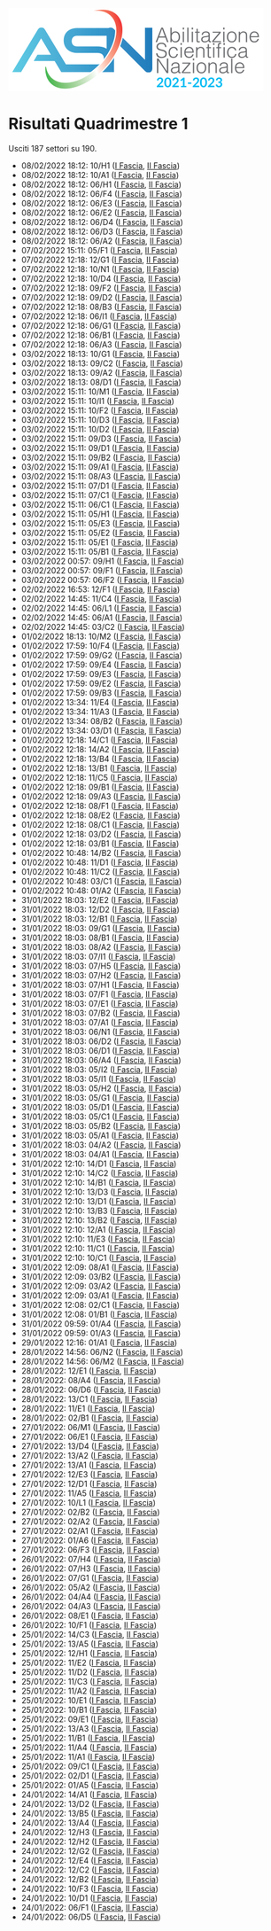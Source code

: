 ![logo](img/logo.png)

# Risultati Quadrimestre 1

Usciti 187 settori su 190.

- 08/02/2022 18:12: 10/H1 ([I Fascia](https://asn21.cineca.it/pubblico/miur/esito/10%252FH1/1/1), [II Fascia](https://asn21.cineca.it/pubblico/miur/esito/10%252FH1/2/1))
- 08/02/2022 18:12: 10/A1 ([I Fascia](https://asn21.cineca.it/pubblico/miur/esito/10%252FA1/1/1), [II Fascia](https://asn21.cineca.it/pubblico/miur/esito/10%252FA1/2/1))
- 08/02/2022 18:12: 06/H1 ([I Fascia](https://asn21.cineca.it/pubblico/miur/esito/06%252FH1/1/1), [II Fascia](https://asn21.cineca.it/pubblico/miur/esito/06%252FH1/2/1))
- 08/02/2022 18:12: 06/F4 ([I Fascia](https://asn21.cineca.it/pubblico/miur/esito/06%252FF4/1/1), [II Fascia](https://asn21.cineca.it/pubblico/miur/esito/06%252FF4/2/1))
- 08/02/2022 18:12: 06/E3 ([I Fascia](https://asn21.cineca.it/pubblico/miur/esito/06%252FE3/1/1), [II Fascia](https://asn21.cineca.it/pubblico/miur/esito/06%252FE3/2/1))
- 08/02/2022 18:12: 06/E2 ([I Fascia](https://asn21.cineca.it/pubblico/miur/esito/06%252FE2/1/1), [II Fascia](https://asn21.cineca.it/pubblico/miur/esito/06%252FE2/2/1))
- 08/02/2022 18:12: 06/D4 ([I Fascia](https://asn21.cineca.it/pubblico/miur/esito/06%252FD4/1/1), [II Fascia](https://asn21.cineca.it/pubblico/miur/esito/06%252FD4/2/1))
- 08/02/2022 18:12: 06/D3 ([I Fascia](https://asn21.cineca.it/pubblico/miur/esito/06%252FD3/1/1), [II Fascia](https://asn21.cineca.it/pubblico/miur/esito/06%252FD3/2/1))
- 08/02/2022 18:12: 06/A2 ([I Fascia](https://asn21.cineca.it/pubblico/miur/esito/06%252FA2/1/1), [II Fascia](https://asn21.cineca.it/pubblico/miur/esito/06%252FA2/2/1))
- 07/02/2022 15:11: 05/F1 ([I Fascia](https://asn21.cineca.it/pubblico/miur/esito/05%252FF1/1/1), [II Fascia](https://asn21.cineca.it/pubblico/miur/esito/05%252FF1/2/1))
- 07/02/2022 12:18: 12/G1 ([I Fascia](https://asn21.cineca.it/pubblico/miur/esito/12%252FG1/1/1), [II Fascia](https://asn21.cineca.it/pubblico/miur/esito/12%252FG1/2/1))
- 07/02/2022 12:18: 10/N1 ([I Fascia](https://asn21.cineca.it/pubblico/miur/esito/10%252FN1/1/1), [II Fascia](https://asn21.cineca.it/pubblico/miur/esito/10%252FN1/2/1))
- 07/02/2022 12:18: 10/D4 ([I Fascia](https://asn21.cineca.it/pubblico/miur/esito/10%252FD4/1/1), [II Fascia](https://asn21.cineca.it/pubblico/miur/esito/10%252FD4/2/1))
- 07/02/2022 12:18: 09/F2 ([I Fascia](https://asn21.cineca.it/pubblico/miur/esito/09%252FF2/1/1), [II Fascia](https://asn21.cineca.it/pubblico/miur/esito/09%252FF2/2/1))
- 07/02/2022 12:18: 09/D2 ([I Fascia](https://asn21.cineca.it/pubblico/miur/esito/09%252FD2/1/1), [II Fascia](https://asn21.cineca.it/pubblico/miur/esito/09%252FD2/2/1))
- 07/02/2022 12:18: 08/B3 ([I Fascia](https://asn21.cineca.it/pubblico/miur/esito/08%252FB3/1/1), [II Fascia](https://asn21.cineca.it/pubblico/miur/esito/08%252FB3/2/1))
- 07/02/2022 12:18: 06/I1 ([I Fascia](https://asn21.cineca.it/pubblico/miur/esito/06%252FI1/1/1), [II Fascia](https://asn21.cineca.it/pubblico/miur/esito/06%252FI1/2/1))
- 07/02/2022 12:18: 06/G1 ([I Fascia](https://asn21.cineca.it/pubblico/miur/esito/06%252FG1/1/1), [II Fascia](https://asn21.cineca.it/pubblico/miur/esito/06%252FG1/2/1))
- 07/02/2022 12:18: 06/B1 ([I Fascia](https://asn21.cineca.it/pubblico/miur/esito/06%252FB1/1/1), [II Fascia](https://asn21.cineca.it/pubblico/miur/esito/06%252FB1/2/1))
- 07/02/2022 12:18: 06/A3 ([I Fascia](https://asn21.cineca.it/pubblico/miur/esito/06%252FA3/1/1), [II Fascia](https://asn21.cineca.it/pubblico/miur/esito/06%252FA3/2/1))
- 03/02/2022 18:13: 10/G1 ([I Fascia](https://asn21.cineca.it/pubblico/miur/esito/10%252FG1/1/1), [II Fascia](https://asn21.cineca.it/pubblico/miur/esito/10%252FG1/2/1))
- 03/02/2022 18:13: 09/C2 ([I Fascia](https://asn21.cineca.it/pubblico/miur/esito/09%252FC2/1/1), [II Fascia](https://asn21.cineca.it/pubblico/miur/esito/09%252FC2/2/1))
- 03/02/2022 18:13: 09/A2 ([I Fascia](https://asn21.cineca.it/pubblico/miur/esito/09%252FA2/1/1), [II Fascia](https://asn21.cineca.it/pubblico/miur/esito/09%252FA2/2/1))
- 03/02/2022 18:13: 08/D1 ([I Fascia](https://asn21.cineca.it/pubblico/miur/esito/08%252FD1/1/1), [II Fascia](https://asn21.cineca.it/pubblico/miur/esito/08%252FD1/2/1))
- 03/02/2022 15:11: 10/M1 ([I Fascia](https://asn21.cineca.it/pubblico/miur/esito/10%252FM1/1/1), [II Fascia](https://asn21.cineca.it/pubblico/miur/esito/10%252FM1/2/1))
- 03/02/2022 15:11: 10/I1 ([I Fascia](https://asn21.cineca.it/pubblico/miur/esito/10%252FI1/1/1), [II Fascia](https://asn21.cineca.it/pubblico/miur/esito/10%252FI1/2/1))
- 03/02/2022 15:11: 10/F2 ([I Fascia](https://asn21.cineca.it/pubblico/miur/esito/10%252FF2/1/1), [II Fascia](https://asn21.cineca.it/pubblico/miur/esito/10%252FF2/2/1))
- 03/02/2022 15:11: 10/D3 ([I Fascia](https://asn21.cineca.it/pubblico/miur/esito/10%252FD3/1/1), [II Fascia](https://asn21.cineca.it/pubblico/miur/esito/10%252FD3/2/1))
- 03/02/2022 15:11: 10/D2 ([I Fascia](https://asn21.cineca.it/pubblico/miur/esito/10%252FD2/1/1), [II Fascia](https://asn21.cineca.it/pubblico/miur/esito/10%252FD2/2/1))
- 03/02/2022 15:11: 09/D3 ([I Fascia](https://asn21.cineca.it/pubblico/miur/esito/09%252FD3/1/1), [II Fascia](https://asn21.cineca.it/pubblico/miur/esito/09%252FD3/2/1))
- 03/02/2022 15:11: 09/D1 ([I Fascia](https://asn21.cineca.it/pubblico/miur/esito/09%252FD1/1/1), [II Fascia](https://asn21.cineca.it/pubblico/miur/esito/09%252FD1/2/1))
- 03/02/2022 15:11: 09/B2 ([I Fascia](https://asn21.cineca.it/pubblico/miur/esito/09%252FB2/1/1), [II Fascia](https://asn21.cineca.it/pubblico/miur/esito/09%252FB2/2/1))
- 03/02/2022 15:11: 09/A1 ([I Fascia](https://asn21.cineca.it/pubblico/miur/esito/09%252FA1/1/1), [II Fascia](https://asn21.cineca.it/pubblico/miur/esito/09%252FA1/2/1))
- 03/02/2022 15:11: 08/A3 ([I Fascia](https://asn21.cineca.it/pubblico/miur/esito/08%252FA3/1/1), [II Fascia](https://asn21.cineca.it/pubblico/miur/esito/08%252FA3/2/1))
- 03/02/2022 15:11: 07/D1 ([I Fascia](https://asn21.cineca.it/pubblico/miur/esito/07%252FD1/1/1), [II Fascia](https://asn21.cineca.it/pubblico/miur/esito/07%252FD1/2/1))
- 03/02/2022 15:11: 07/C1 ([I Fascia](https://asn21.cineca.it/pubblico/miur/esito/07%252FC1/1/1), [II Fascia](https://asn21.cineca.it/pubblico/miur/esito/07%252FC1/2/1))
- 03/02/2022 15:11: 06/C1 ([I Fascia](https://asn21.cineca.it/pubblico/miur/esito/06%252FC1/1/1), [II Fascia](https://asn21.cineca.it/pubblico/miur/esito/06%252FC1/2/1))
- 03/02/2022 15:11: 05/H1 ([I Fascia](https://asn21.cineca.it/pubblico/miur/esito/05%252FH1/1/1), [II Fascia](https://asn21.cineca.it/pubblico/miur/esito/05%252FH1/2/1))
- 03/02/2022 15:11: 05/E3 ([I Fascia](https://asn21.cineca.it/pubblico/miur/esito/05%252FE3/1/1), [II Fascia](https://asn21.cineca.it/pubblico/miur/esito/05%252FE3/2/1))
- 03/02/2022 15:11: 05/E2 ([I Fascia](https://asn21.cineca.it/pubblico/miur/esito/05%252FE2/1/1), [II Fascia](https://asn21.cineca.it/pubblico/miur/esito/05%252FE2/2/1))
- 03/02/2022 15:11: 05/E1 ([I Fascia](https://asn21.cineca.it/pubblico/miur/esito/05%252FE1/1/1), [II Fascia](https://asn21.cineca.it/pubblico/miur/esito/05%252FE1/2/1))
- 03/02/2022 15:11: 05/B1 ([I Fascia](https://asn21.cineca.it/pubblico/miur/esito/05%252FB1/1/1), [II Fascia](https://asn21.cineca.it/pubblico/miur/esito/05%252FB1/2/1))
- 03/02/2022 00:57: 09/H1 ([I Fascia](https://asn21.cineca.it/pubblico/miur/esito/09%252FH1/1/1), [II Fascia](https://asn21.cineca.it/pubblico/miur/esito/09%252FH1/2/1))
- 03/02/2022 00:57: 09/F1 ([I Fascia](https://asn21.cineca.it/pubblico/miur/esito/09%252FF1/1/1), [II Fascia](https://asn21.cineca.it/pubblico/miur/esito/09%252FF1/2/1))
- 03/02/2022 00:57: 06/F2 ([I Fascia](https://asn21.cineca.it/pubblico/miur/esito/06%252FF2/1/1), [II Fascia](https://asn21.cineca.it/pubblico/miur/esito/06%252FF2/2/1))
- 02/02/2022 16:53: 12/F1 ([I Fascia](https://asn21.cineca.it/pubblico/miur/esito/12%252FF1/1/1), [II Fascia](https://asn21.cineca.it/pubblico/miur/esito/12%252FF1/2/1))
- 02/02/2022 14:45: 11/C4 ([I Fascia](https://asn21.cineca.it/pubblico/miur/esito/11%252FC4/1/1), [II Fascia](https://asn21.cineca.it/pubblico/miur/esito/11%252FC4/2/1))
- 02/02/2022 14:45: 06/L1 ([I Fascia](https://asn21.cineca.it/pubblico/miur/esito/06%252FL1/1/1), [II Fascia](https://asn21.cineca.it/pubblico/miur/esito/06%252FL1/2/1))
- 02/02/2022 14:45: 06/A1 ([I Fascia](https://asn21.cineca.it/pubblico/miur/esito/06%252FA1/1/1), [II Fascia](https://asn21.cineca.it/pubblico/miur/esito/06%252FA1/2/1))
- 02/02/2022 14:45: 03/C2 ([I Fascia](https://asn21.cineca.it/pubblico/miur/esito/03%252FC2/1/1), [II Fascia](https://asn21.cineca.it/pubblico/miur/esito/03%252FC2/2/1))
- 01/02/2022 18:13: 10/M2 ([I Fascia](https://asn21.cineca.it/pubblico/miur/esito/10%252FM2/1/1), [II Fascia](https://asn21.cineca.it/pubblico/miur/esito/10%252FM2/2/1))
- 01/02/2022 17:59: 10/F4 ([I Fascia](https://asn21.cineca.it/pubblico/miur/esito/10%252FF4/1/1), [II Fascia](https://asn21.cineca.it/pubblico/miur/esito/10%252FF4/2/1))
- 01/02/2022 17:59: 09/G2 ([I Fascia](https://asn21.cineca.it/pubblico/miur/esito/09%252FG2/1/1), [II Fascia](https://asn21.cineca.it/pubblico/miur/esito/09%252FG2/2/1))
- 01/02/2022 17:59: 09/E4 ([I Fascia](https://asn21.cineca.it/pubblico/miur/esito/09%252FE4/1/1), [II Fascia](https://asn21.cineca.it/pubblico/miur/esito/09%252FE4/2/1))
- 01/02/2022 17:59: 09/E3 ([I Fascia](https://asn21.cineca.it/pubblico/miur/esito/09%252FE3/1/1), [II Fascia](https://asn21.cineca.it/pubblico/miur/esito/09%252FE3/2/1))
- 01/02/2022 17:59: 09/E2 ([I Fascia](https://asn21.cineca.it/pubblico/miur/esito/09%252FE2/1/1), [II Fascia](https://asn21.cineca.it/pubblico/miur/esito/09%252FE2/2/1))
- 01/02/2022 17:59: 09/B3 ([I Fascia](https://asn21.cineca.it/pubblico/miur/esito/09%252FB3/1/1), [II Fascia](https://asn21.cineca.it/pubblico/miur/esito/09%252FB3/2/1))
- 01/02/2022 13:34: 11/E4 ([I Fascia](https://asn21.cineca.it/pubblico/miur/esito/11%252FE4/1/1), [II Fascia](https://asn21.cineca.it/pubblico/miur/esito/11%252FE4/2/1))
- 01/02/2022 13:34: 11/A3 ([I Fascia](https://asn21.cineca.it/pubblico/miur/esito/11%252FA3/1/1), [II Fascia](https://asn21.cineca.it/pubblico/miur/esito/11%252FA3/2/1))
- 01/02/2022 13:34: 08/B2 ([I Fascia](https://asn21.cineca.it/pubblico/miur/esito/08%252FB2/1/1), [II Fascia](https://asn21.cineca.it/pubblico/miur/esito/08%252FB2/2/1))
- 01/02/2022 13:34: 03/D1 ([I Fascia](https://asn21.cineca.it/pubblico/miur/esito/03%252FD1/1/1), [II Fascia](https://asn21.cineca.it/pubblico/miur/esito/03%252FD1/2/1))
- 01/02/2022 12:18: 14/C1 ([I Fascia](https://asn21.cineca.it/pubblico/miur/esito/14%252FC1/1/1), [II Fascia](https://asn21.cineca.it/pubblico/miur/esito/14%252FC1/2/1))
- 01/02/2022 12:18: 14/A2 ([I Fascia](https://asn21.cineca.it/pubblico/miur/esito/14%252FA2/1/1), [II Fascia](https://asn21.cineca.it/pubblico/miur/esito/14%252FA2/2/1))
- 01/02/2022 12:18: 13/B4 ([I Fascia](https://asn21.cineca.it/pubblico/miur/esito/13%252FB4/1/1), [II Fascia](https://asn21.cineca.it/pubblico/miur/esito/13%252FB4/2/1))
- 01/02/2022 12:18: 13/B1 ([I Fascia](https://asn21.cineca.it/pubblico/miur/esito/13%252FB1/1/1), [II Fascia](https://asn21.cineca.it/pubblico/miur/esito/13%252FB1/2/1))
- 01/02/2022 12:18: 11/C5 ([I Fascia](https://asn21.cineca.it/pubblico/miur/esito/11%252FC5/1/1), [II Fascia](https://asn21.cineca.it/pubblico/miur/esito/11%252FC5/2/1))
- 01/02/2022 12:18: 09/B1 ([I Fascia](https://asn21.cineca.it/pubblico/miur/esito/09%252FB1/1/1), [II Fascia](https://asn21.cineca.it/pubblico/miur/esito/09%252FB1/2/1))
- 01/02/2022 12:18: 09/A3 ([I Fascia](https://asn21.cineca.it/pubblico/miur/esito/09%252FA3/1/1), [II Fascia](https://asn21.cineca.it/pubblico/miur/esito/09%252FA3/2/1))
- 01/02/2022 12:18: 08/F1 ([I Fascia](https://asn21.cineca.it/pubblico/miur/esito/08%252FF1/1/1), [II Fascia](https://asn21.cineca.it/pubblico/miur/esito/08%252FF1/2/1))
- 01/02/2022 12:18: 08/E2 ([I Fascia](https://asn21.cineca.it/pubblico/miur/esito/08%252FE2/1/1), [II Fascia](https://asn21.cineca.it/pubblico/miur/esito/08%252FE2/2/1))
- 01/02/2022 12:18: 08/C1 ([I Fascia](https://asn21.cineca.it/pubblico/miur/esito/08%252FC1/1/1), [II Fascia](https://asn21.cineca.it/pubblico/miur/esito/08%252FC1/2/1))
- 01/02/2022 12:18: 03/D2 ([I Fascia](https://asn21.cineca.it/pubblico/miur/esito/03%252FD2/1/1), [II Fascia](https://asn21.cineca.it/pubblico/miur/esito/03%252FD2/2/1))
- 01/02/2022 12:18: 03/B1 ([I Fascia](https://asn21.cineca.it/pubblico/miur/esito/03%252FB1/1/1), [II Fascia](https://asn21.cineca.it/pubblico/miur/esito/03%252FB1/2/1))
- 01/02/2022 10:48: 14/B2 ([I Fascia](https://asn21.cineca.it/pubblico/miur/esito/14%252FB2/1/1), [II Fascia](https://asn21.cineca.it/pubblico/miur/esito/14%252FB2/2/1))
- 01/02/2022 10:48: 11/D1 ([I Fascia](https://asn21.cineca.it/pubblico/miur/esito/11%252FD1/1/1), [II Fascia](https://asn21.cineca.it/pubblico/miur/esito/11%252FD1/2/1))
- 01/02/2022 10:48: 11/C2 ([I Fascia](https://asn21.cineca.it/pubblico/miur/esito/11%252FC2/1/1), [II Fascia](https://asn21.cineca.it/pubblico/miur/esito/11%252FC2/2/1))
- 01/02/2022 10:48: 03/C1 ([I Fascia](https://asn21.cineca.it/pubblico/miur/esito/03%252FC1/1/1), [II Fascia](https://asn21.cineca.it/pubblico/miur/esito/03%252FC1/2/1))
- 01/02/2022 10:48: 01/A2 ([I Fascia](https://asn21.cineca.it/pubblico/miur/esito/01%252FA2/1/1), [II Fascia](https://asn21.cineca.it/pubblico/miur/esito/01%252FA2/2/1))
- 31/01/2022 18:03: 12/E2 ([I Fascia](https://asn21.cineca.it/pubblico/miur/esito/12%252FE2/1/1), [II Fascia](https://asn21.cineca.it/pubblico/miur/esito/12%252FE2/2/1))
- 31/01/2022 18:03: 12/D2 ([I Fascia](https://asn21.cineca.it/pubblico/miur/esito/12%252FD2/1/1), [II Fascia](https://asn21.cineca.it/pubblico/miur/esito/12%252FD2/2/1))
- 31/01/2022 18:03: 12/B1 ([I Fascia](https://asn21.cineca.it/pubblico/miur/esito/12%252FB1/1/1), [II Fascia](https://asn21.cineca.it/pubblico/miur/esito/12%252FB1/2/1))
- 31/01/2022 18:03: 09/G1 ([I Fascia](https://asn21.cineca.it/pubblico/miur/esito/09%252FG1/1/1), [II Fascia](https://asn21.cineca.it/pubblico/miur/esito/09%252FG1/2/1))
- 31/01/2022 18:03: 08/B1 ([I Fascia](https://asn21.cineca.it/pubblico/miur/esito/08%252FB1/1/1), [II Fascia](https://asn21.cineca.it/pubblico/miur/esito/08%252FB1/2/1))
- 31/01/2022 18:03: 08/A2 ([I Fascia](https://asn21.cineca.it/pubblico/miur/esito/08%252FA2/1/1), [II Fascia](https://asn21.cineca.it/pubblico/miur/esito/08%252FA2/2/1))
- 31/01/2022 18:03: 07/I1 ([I Fascia](https://asn21.cineca.it/pubblico/miur/esito/07%252FI1/1/1), [II Fascia](https://asn21.cineca.it/pubblico/miur/esito/07%252FI1/2/1))
- 31/01/2022 18:03: 07/H5 ([I Fascia](https://asn21.cineca.it/pubblico/miur/esito/07%252FH5/1/1), [II Fascia](https://asn21.cineca.it/pubblico/miur/esito/07%252FH5/2/1))
- 31/01/2022 18:03: 07/H2 ([I Fascia](https://asn21.cineca.it/pubblico/miur/esito/07%252FH2/1/1), [II Fascia](https://asn21.cineca.it/pubblico/miur/esito/07%252FH2/2/1))
- 31/01/2022 18:03: 07/H1 ([I Fascia](https://asn21.cineca.it/pubblico/miur/esito/07%252FH1/1/1), [II Fascia](https://asn21.cineca.it/pubblico/miur/esito/07%252FH1/2/1))
- 31/01/2022 18:03: 07/F1 ([I Fascia](https://asn21.cineca.it/pubblico/miur/esito/07%252FF1/1/1), [II Fascia](https://asn21.cineca.it/pubblico/miur/esito/07%252FF1/2/1))
- 31/01/2022 18:03: 07/E1 ([I Fascia](https://asn21.cineca.it/pubblico/miur/esito/07%252FE1/1/1), [II Fascia](https://asn21.cineca.it/pubblico/miur/esito/07%252FE1/2/1))
- 31/01/2022 18:03: 07/B2 ([I Fascia](https://asn21.cineca.it/pubblico/miur/esito/07%252FB2/1/1), [II Fascia](https://asn21.cineca.it/pubblico/miur/esito/07%252FB2/2/1))
- 31/01/2022 18:03: 07/A1 ([I Fascia](https://asn21.cineca.it/pubblico/miur/esito/07%252FA1/1/1), [II Fascia](https://asn21.cineca.it/pubblico/miur/esito/07%252FA1/2/1))
- 31/01/2022 18:03: 06/N1 ([I Fascia](https://asn21.cineca.it/pubblico/miur/esito/06%252FN1/1/1), [II Fascia](https://asn21.cineca.it/pubblico/miur/esito/06%252FN1/2/1))
- 31/01/2022 18:03: 06/D2 ([I Fascia](https://asn21.cineca.it/pubblico/miur/esito/06%252FD2/1/1), [II Fascia](https://asn21.cineca.it/pubblico/miur/esito/06%252FD2/2/1))
- 31/01/2022 18:03: 06/D1 ([I Fascia](https://asn21.cineca.it/pubblico/miur/esito/06%252FD1/1/1), [II Fascia](https://asn21.cineca.it/pubblico/miur/esito/06%252FD1/2/1))
- 31/01/2022 18:03: 06/A4 ([I Fascia](https://asn21.cineca.it/pubblico/miur/esito/06%252FA4/1/1), [II Fascia](https://asn21.cineca.it/pubblico/miur/esito/06%252FA4/2/1))
- 31/01/2022 18:03: 05/I2 ([I Fascia](https://asn21.cineca.it/pubblico/miur/esito/05%252FI2/1/1), [II Fascia](https://asn21.cineca.it/pubblico/miur/esito/05%252FI2/2/1))
- 31/01/2022 18:03: 05/I1 ([I Fascia](https://asn21.cineca.it/pubblico/miur/esito/05%252FI1/1/1), [II Fascia](https://asn21.cineca.it/pubblico/miur/esito/05%252FI1/2/1))
- 31/01/2022 18:03: 05/H2 ([I Fascia](https://asn21.cineca.it/pubblico/miur/esito/05%252FH2/1/1), [II Fascia](https://asn21.cineca.it/pubblico/miur/esito/05%252FH2/2/1))
- 31/01/2022 18:03: 05/G1 ([I Fascia](https://asn21.cineca.it/pubblico/miur/esito/05%252FG1/1/1), [II Fascia](https://asn21.cineca.it/pubblico/miur/esito/05%252FG1/2/1))
- 31/01/2022 18:03: 05/D1 ([I Fascia](https://asn21.cineca.it/pubblico/miur/esito/05%252FD1/1/1), [II Fascia](https://asn21.cineca.it/pubblico/miur/esito/05%252FD1/2/1))
- 31/01/2022 18:03: 05/C1 ([I Fascia](https://asn21.cineca.it/pubblico/miur/esito/05%252FC1/1/1), [II Fascia](https://asn21.cineca.it/pubblico/miur/esito/05%252FC1/2/1))
- 31/01/2022 18:03: 05/B2 ([I Fascia](https://asn21.cineca.it/pubblico/miur/esito/05%252FB2/1/1), [II Fascia](https://asn21.cineca.it/pubblico/miur/esito/05%252FB2/2/1))
- 31/01/2022 18:03: 05/A1 ([I Fascia](https://asn21.cineca.it/pubblico/miur/esito/05%252FA1/1/1), [II Fascia](https://asn21.cineca.it/pubblico/miur/esito/05%252FA1/2/1))
- 31/01/2022 18:03: 04/A2 ([I Fascia](https://asn21.cineca.it/pubblico/miur/esito/04%252FA2/1/1), [II Fascia](https://asn21.cineca.it/pubblico/miur/esito/04%252FA2/2/1))
- 31/01/2022 18:03: 04/A1 ([I Fascia](https://asn21.cineca.it/pubblico/miur/esito/04%252FA1/1/1), [II Fascia](https://asn21.cineca.it/pubblico/miur/esito/04%252FA1/2/1))
- 31/01/2022 12:10: 14/D1 ([I Fascia](https://asn21.cineca.it/pubblico/miur/esito/14%252FD1/1/1), [II Fascia](https://asn21.cineca.it/pubblico/miur/esito/14%252FD1/2/1))
- 31/01/2022 12:10: 14/C2 ([I Fascia](https://asn21.cineca.it/pubblico/miur/esito/14%252FC2/1/1), [II Fascia](https://asn21.cineca.it/pubblico/miur/esito/14%252FC2/2/1))
- 31/01/2022 12:10: 14/B1 ([I Fascia](https://asn21.cineca.it/pubblico/miur/esito/14%252FB1/1/1), [II Fascia](https://asn21.cineca.it/pubblico/miur/esito/14%252FB1/2/1))
- 31/01/2022 12:10: 13/D3 ([I Fascia](https://asn21.cineca.it/pubblico/miur/esito/13%252FD3/1/1), [II Fascia](https://asn21.cineca.it/pubblico/miur/esito/13%252FD3/2/1))
- 31/01/2022 12:10: 13/D1 ([I Fascia](https://asn21.cineca.it/pubblico/miur/esito/13%252FD1/1/1), [II Fascia](https://asn21.cineca.it/pubblico/miur/esito/13%252FD1/2/1))
- 31/01/2022 12:10: 13/B3 ([I Fascia](https://asn21.cineca.it/pubblico/miur/esito/13%252FB3/1/1), [II Fascia](https://asn21.cineca.it/pubblico/miur/esito/13%252FB3/2/1))
- 31/01/2022 12:10: 13/B2 ([I Fascia](https://asn21.cineca.it/pubblico/miur/esito/13%252FB2/1/1), [II Fascia](https://asn21.cineca.it/pubblico/miur/esito/13%252FB2/2/1))
- 31/01/2022 12:10: 12/A1 ([I Fascia](https://asn21.cineca.it/pubblico/miur/esito/12%252FA1/1/1), [II Fascia](https://asn21.cineca.it/pubblico/miur/esito/12%252FA1/2/1))
- 31/01/2022 12:10: 11/E3 ([I Fascia](https://asn21.cineca.it/pubblico/miur/esito/11%252FE3/1/1), [II Fascia](https://asn21.cineca.it/pubblico/miur/esito/11%252FE3/2/1))
- 31/01/2022 12:10: 11/C1 ([I Fascia](https://asn21.cineca.it/pubblico/miur/esito/11%252FC1/1/1), [II Fascia](https://asn21.cineca.it/pubblico/miur/esito/11%252FC1/2/1))
- 31/01/2022 12:10: 10/C1 ([I Fascia](https://asn21.cineca.it/pubblico/miur/esito/10%252FC1/1/1), [II Fascia](https://asn21.cineca.it/pubblico/miur/esito/10%252FC1/2/1))
- 31/01/2022 12:09: 08/A1 ([I Fascia](https://asn21.cineca.it/pubblico/miur/esito/08%252FA1/1/1), [II Fascia](https://asn21.cineca.it/pubblico/miur/esito/08%252FA1/2/1))
- 31/01/2022 12:09: 03/B2 ([I Fascia](https://asn21.cineca.it/pubblico/miur/esito/03%252FB2/1/1), [II Fascia](https://asn21.cineca.it/pubblico/miur/esito/03%252FB2/2/1))
- 31/01/2022 12:09: 03/A2 ([I Fascia](https://asn21.cineca.it/pubblico/miur/esito/03%252FA2/1/1), [II Fascia](https://asn21.cineca.it/pubblico/miur/esito/03%252FA2/2/1))
- 31/01/2022 12:09: 03/A1 ([I Fascia](https://asn21.cineca.it/pubblico/miur/esito/03%252FA1/1/1), [II Fascia](https://asn21.cineca.it/pubblico/miur/esito/03%252FA1/2/1))
- 31/01/2022 12:08: 02/C1 ([I Fascia](https://asn21.cineca.it/pubblico/miur/esito/02%252FC1/1/1), [II Fascia](https://asn21.cineca.it/pubblico/miur/esito/02%252FC1/2/1))
- 31/01/2022 12:08: 01/B1 ([I Fascia](https://asn21.cineca.it/pubblico/miur/esito/01%252FB1/1/1), [II Fascia](https://asn21.cineca.it/pubblico/miur/esito/01%252FB1/2/1))
- 31/01/2022 09:59: 01/A4 ([I Fascia](https://asn21.cineca.it/pubblico/miur/esito/01%252FA4/1/1), [II Fascia](https://asn21.cineca.it/pubblico/miur/esito/01%252FA4/2/1))
- 31/01/2022 09:59: 01/A3 ([I Fascia](https://asn21.cineca.it/pubblico/miur/esito/01%252FA3/1/1), [II Fascia](https://asn21.cineca.it/pubblico/miur/esito/01%252FA3/2/1))
- 29/01/2022 12:16: 01/A1 ([I Fascia](https://asn21.cineca.it/pubblico/miur/esito/01%252FA1/1/1), [II Fascia](https://asn21.cineca.it/pubblico/miur/esito/01%252FA1/2/1))
- 28/01/2022 14:56: 06/N2 ([I Fascia](https://asn21.cineca.it/pubblico/miur/esito/06%252FN2/1/1), [II Fascia](https://asn21.cineca.it/pubblico/miur/esito/06%252FN2/2/1))
- 28/01/2022 14:56: 06/M2 ([I Fascia](https://asn21.cineca.it/pubblico/miur/esito/06%252FM2/1/1), [II Fascia](https://asn21.cineca.it/pubblico/miur/esito/06%252FM2/2/1))
- 28/01/2022: 12/E1 ([I Fascia](https://asn21.cineca.it/pubblico/miur/esito/12%252FE1/1/1), [II Fascia](https://asn21.cineca.it/pubblico/miur/esito/12%252FE1/2/1))
- 28/01/2022: 08/A4 ([I Fascia](https://asn21.cineca.it/pubblico/miur/esito/08%252FA4/1/1), [II Fascia](https://asn21.cineca.it/pubblico/miur/esito/08%252FA4/2/1))
- 28/01/2022: 06/D6 ([I Fascia](https://asn21.cineca.it/pubblico/miur/esito/06%252FD6/1/1), [II Fascia](https://asn21.cineca.it/pubblico/miur/esito/06%252FD6/2/1))
- 28/01/2022: 13/C1 ([I Fascia](https://asn21.cineca.it/pubblico/miur/esito/13%252FC1/1/1), [II Fascia](https://asn21.cineca.it/pubblico/miur/esito/13%252FC1/2/1))
- 28/01/2022: 11/E1 ([I Fascia](https://asn21.cineca.it/pubblico/miur/esito/11%252FE1/1/1), [II Fascia](https://asn21.cineca.it/pubblico/miur/esito/11%252FE1/2/1))
- 28/01/2022: 02/B1 ([I Fascia](https://asn21.cineca.it/pubblico/miur/esito/02%252FB1/1/1), [II Fascia](https://asn21.cineca.it/pubblico/miur/esito/02%252FB1/2/1))
- 27/01/2022: 06/M1 ([I Fascia](https://asn21.cineca.it/pubblico/miur/esito/06%252FM1/1/1), [II Fascia](https://asn21.cineca.it/pubblico/miur/esito/06%252FM1/2/1))
- 27/01/2022: 06/E1 ([I Fascia](https://asn21.cineca.it/pubblico/miur/esito/06%252FE1/1/1), [II Fascia](https://asn21.cineca.it/pubblico/miur/esito/06%252FE1/2/1))
- 27/01/2022: 13/D4 ([I Fascia](https://asn21.cineca.it/pubblico/miur/esito/13%252FD4/1/1), [II Fascia](https://asn21.cineca.it/pubblico/miur/esito/13%252FD4/2/1))
- 27/01/2022: 13/A2 ([I Fascia](https://asn21.cineca.it/pubblico/miur/esito/13%252FA2/1/1), [II Fascia](https://asn21.cineca.it/pubblico/miur/esito/13%252FA2/2/1))
- 27/01/2022: 13/A1 ([I Fascia](https://asn21.cineca.it/pubblico/miur/esito/13%252FA1/1/1), [II Fascia](https://asn21.cineca.it/pubblico/miur/esito/13%252FA1/2/1))
- 27/01/2022: 12/E3 ([I Fascia](https://asn21.cineca.it/pubblico/miur/esito/12%252FE3/1/1), [II Fascia](https://asn21.cineca.it/pubblico/miur/esito/12%252FE3/2/1))
- 27/01/2022: 12/D1 ([I Fascia](https://asn21.cineca.it/pubblico/miur/esito/12%252FD1/1/1), [II Fascia](https://asn21.cineca.it/pubblico/miur/esito/12%252FD1/2/1))
- 27/01/2022: 11/A5 ([I Fascia](https://asn21.cineca.it/pubblico/miur/esito/11%252FA5/1/1), [II Fascia](https://asn21.cineca.it/pubblico/miur/esito/11%252FA5/2/1))
- 27/01/2022: 10/L1 ([I Fascia](https://asn21.cineca.it/pubblico/miur/esito/10%252FL1/1/1), [II Fascia](https://asn21.cineca.it/pubblico/miur/esito/10%252FL1/2/1))
- 27/01/2022: 02/B2 ([I Fascia](https://asn21.cineca.it/pubblico/miur/esito/02%252FB2/1/1), [II Fascia](https://asn21.cineca.it/pubblico/miur/esito/02%252FB2/2/1))
- 27/01/2022: 02/A2 ([I Fascia](https://asn21.cineca.it/pubblico/miur/esito/02%252FA2/1/1), [II Fascia](https://asn21.cineca.it/pubblico/miur/esito/02%252FA2/2/1))
- 27/01/2022: 02/A1 ([I Fascia](https://asn21.cineca.it/pubblico/miur/esito/02%252FA1/1/1), [II Fascia](https://asn21.cineca.it/pubblico/miur/esito/02%252FA1/2/1))
- 27/01/2022: 01/A6 ([I Fascia](https://asn21.cineca.it/pubblico/miur/esito/01%252FA6/1/1), [II Fascia](https://asn21.cineca.it/pubblico/miur/esito/01%252FA6/2/1))
- 27/01/2022: 06/F3 ([I Fascia](https://asn21.cineca.it/pubblico/miur/esito/06%252FF3/1/1), [II Fascia](https://asn21.cineca.it/pubblico/miur/esito/06%252FF3/2/1))
- 26/01/2022: 07/H4 ([I Fascia](https://asn21.cineca.it/pubblico/miur/esito/07%252FH4/1/1), [II Fascia](https://asn21.cineca.it/pubblico/miur/esito/07%252FH4/2/1))
- 26/01/2022: 07/H3 ([I Fascia](https://asn21.cineca.it/pubblico/miur/esito/07%252FH3/1/1), [II Fascia](https://asn21.cineca.it/pubblico/miur/esito/07%252FH3/2/1))
- 26/01/2022: 07/G1 ([I Fascia](https://asn21.cineca.it/pubblico/miur/esito/07%252FG1/1/1), [II Fascia](https://asn21.cineca.it/pubblico/miur/esito/07%252FG1/2/1))
- 26/01/2022: 05/A2 ([I Fascia](https://asn21.cineca.it/pubblico/miur/esito/05%252FA2/1/1), [II Fascia](https://asn21.cineca.it/pubblico/miur/esito/05%252FA2/2/1))
- 26/01/2022: 04/A4 ([I Fascia](https://asn21.cineca.it/pubblico/miur/esito/04%252FA4/1/1), [II Fascia](https://asn21.cineca.it/pubblico/miur/esito/04%252FA4/2/1))
- 26/01/2022: 04/A3 ([I Fascia](https://asn21.cineca.it/pubblico/miur/esito/04%252FA3/1/1), [II Fascia](https://asn21.cineca.it/pubblico/miur/esito/04%252FA3/2/1))
- 26/01/2022: 08/E1 ([I Fascia](https://asn21.cineca.it/pubblico/miur/esito/08%252FE1/1/1), [II Fascia](https://asn21.cineca.it/pubblico/miur/esito/08%252FE1/2/1))
- 26/01/2022: 10/F1 ([I Fascia](https://asn21.cineca.it/pubblico/miur/esito/10%252FF1/1/1), [II Fascia](https://asn21.cineca.it/pubblico/miur/esito/10%252FF1/2/1))
- 25/01/2022: 14/C3 ([I Fascia](https://asn21.cineca.it/pubblico/miur/esito/14%252FC3/1/1), [II Fascia](https://asn21.cineca.it/pubblico/miur/esito/14%252FC3/2/1))
- 25/01/2022: 13/A5 ([I Fascia](https://asn21.cineca.it/pubblico/miur/esito/13%252FA5/1/1), [II Fascia](https://asn21.cineca.it/pubblico/miur/esito/13%252FA5/2/1))
- 25/01/2022: 12/H1 ([I Fascia](https://asn21.cineca.it/pubblico/miur/esito/12%252FH1/1/1), [II Fascia](https://asn21.cineca.it/pubblico/miur/esito/12%252FH1/2/1))
- 25/01/2022: 11/E2 ([I Fascia](https://asn21.cineca.it/pubblico/miur/esito/11%252FE2/1/1), [II Fascia](https://asn21.cineca.it/pubblico/miur/esito/11%252FE2/2/1))
- 25/01/2022: 11/D2 ([I Fascia](https://asn21.cineca.it/pubblico/miur/esito/11%252FD2/1/1), [II Fascia](https://asn21.cineca.it/pubblico/miur/esito/11%252FD2/2/1))
- 25/01/2022: 11/C3 ([I Fascia](https://asn21.cineca.it/pubblico/miur/esito/11%252FC3/1/1), [II Fascia](https://asn21.cineca.it/pubblico/miur/esito/11%252FC3/2/1))
- 25/01/2022: 11/A2 ([I Fascia](https://asn21.cineca.it/pubblico/miur/esito/11%252FA2/1/1), [II Fascia](https://asn21.cineca.it/pubblico/miur/esito/11%252FA2/2/1))
- 25/01/2022: 10/E1 ([I Fascia](https://asn21.cineca.it/pubblico/miur/esito/10%252FE1/1/1), [II Fascia](https://asn21.cineca.it/pubblico/miur/esito/10%252FE1/2/1))
- 25/01/2022: 10/B1 ([I Fascia](https://asn21.cineca.it/pubblico/miur/esito/10%252FB1/1/1), [II Fascia](https://asn21.cineca.it/pubblico/miur/esito/10%252FB1/2/1))
- 25/01/2022: 09/E1 ([I Fascia](https://asn21.cineca.it/pubblico/miur/esito/09%252FE1/1/1), [II Fascia](https://asn21.cineca.it/pubblico/miur/esito/09%252FE1/2/1))
- 25/01/2022: 13/A3 ([I Fascia](https://asn21.cineca.it/pubblico/miur/esito/13%252FA3/1/1), [II Fascia](https://asn21.cineca.it/pubblico/miur/esito/13%252FA3/2/1))
- 25/01/2022: 11/B1 ([I Fascia](https://asn21.cineca.it/pubblico/miur/esito/11%252FB1/1/1), [II Fascia](https://asn21.cineca.it/pubblico/miur/esito/11%252FB1/2/1))
- 25/01/2022: 11/A4 ([I Fascia](https://asn21.cineca.it/pubblico/miur/esito/11%252FA4/1/1), [II Fascia](https://asn21.cineca.it/pubblico/miur/esito/11%252FA4/2/1))
- 25/01/2022: 11/A1 ([I Fascia](https://asn21.cineca.it/pubblico/miur/esito/11%252FA1/1/1), [II Fascia](https://asn21.cineca.it/pubblico/miur/esito/11%252FA1/2/1))
- 25/01/2022: 09/C1 ([I Fascia](https://asn21.cineca.it/pubblico/miur/esito/09%252FC1/1/1), [II Fascia](https://asn21.cineca.it/pubblico/miur/esito/09%252FC1/2/1))
- 25/01/2022: 02/D1 ([I Fascia](https://asn21.cineca.it/pubblico/miur/esito/02%252FD1/1/1), [II Fascia](https://asn21.cineca.it/pubblico/miur/esito/02%252FD1/2/1))
- 25/01/2022: 01/A5 ([I Fascia](https://asn21.cineca.it/pubblico/miur/esito/01%252FA5/1/1), [II Fascia](https://asn21.cineca.it/pubblico/miur/esito/01%252FA5/2/1))
- 24/01/2022: 14/A1 ([I Fascia](https://asn21.cineca.it/pubblico/miur/esito/14%252FA1/1/1), [II Fascia](https://asn21.cineca.it/pubblico/miur/esito/14%252FA1/2/1))
- 24/01/2022: 13/D2 ([I Fascia](https://asn21.cineca.it/pubblico/miur/esito/13%252FD2/1/1), [II Fascia](https://asn21.cineca.it/pubblico/miur/esito/13%252FD2/2/1))
- 24/01/2022: 13/B5 ([I Fascia](https://asn21.cineca.it/pubblico/miur/esito/13%252FB5/1/1), [II Fascia](https://asn21.cineca.it/pubblico/miur/esito/13%252FB5/2/1))
- 24/01/2022: 13/A4 ([I Fascia](https://asn21.cineca.it/pubblico/miur/esito/13%252FA4/1/1), [II Fascia](https://asn21.cineca.it/pubblico/miur/esito/13%252FA4/2/1))
- 24/01/2022: 12/H3 ([I Fascia](https://asn21.cineca.it/pubblico/miur/esito/12%252FH3/1/1), [II Fascia](https://asn21.cineca.it/pubblico/miur/esito/12%252FH3/2/1))
- 24/01/2022: 12/H2 ([I Fascia](https://asn21.cineca.it/pubblico/miur/esito/12%252FH2/1/1), [II Fascia](https://asn21.cineca.it/pubblico/miur/esito/12%252FH2/2/1))
- 24/01/2022: 12/G2 ([I Fascia](https://asn21.cineca.it/pubblico/miur/esito/12%252FG2/1/1), [II Fascia](https://asn21.cineca.it/pubblico/miur/esito/12%252FG2/2/1))
- 24/01/2022: 12/E4 ([I Fascia](https://asn21.cineca.it/pubblico/miur/esito/12%252FE4/1/1), [II Fascia](https://asn21.cineca.it/pubblico/miur/esito/12%252FE4/2/1))
- 24/01/2022: 12/C2 ([I Fascia](https://asn21.cineca.it/pubblico/miur/esito/12%252FC2/1/1), [II Fascia](https://asn21.cineca.it/pubblico/miur/esito/12%252FC2/2/1))
- 24/01/2022: 12/B2 ([I Fascia](https://asn21.cineca.it/pubblico/miur/esito/12%252FB2/1/1), [II Fascia](https://asn21.cineca.it/pubblico/miur/esito/12%252FB2/2/1))
- 24/01/2022: 10/F3 ([I Fascia](https://asn21.cineca.it/pubblico/miur/esito/10%252FF3/1/1), [II Fascia](https://asn21.cineca.it/pubblico/miur/esito/10%252FF3/2/1))
- 24/01/2022: 10/D1 ([I Fascia](https://asn21.cineca.it/pubblico/miur/esito/10%252FD1/1/1), [II Fascia](https://asn21.cineca.it/pubblico/miur/esito/10%252FD1/2/1))
- 24/01/2022: 06/F1 ([I Fascia](https://asn21.cineca.it/pubblico/miur/esito/06%252FF1/1/1), [II Fascia](https://asn21.cineca.it/pubblico/miur/esito/06%252FF1/2/1))
- 24/01/2022: 06/D5 ([I Fascia](https://asn21.cineca.it/pubblico/miur/esito/06%252FD5/1/1), [II Fascia](https://asn21.cineca.it/pubblico/miur/esito/06%252FD5/2/1))
